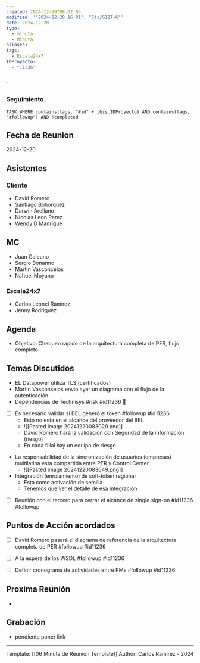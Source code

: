 ```yaml
---
created: 2024-12-20T08:02:05
modified: '"2024-12-20 16:01", "5tc/G12T+6"'
date: 2024-12-20
type:
  - minuta
  - Minuta
aliases: 
tags:
  - Escala24x7
IDProyecto:
  - "11236"
---
```


`

### Seguimiento


 ```dataview
TASK WHERE contains(tags, "#id" + this.IDProyecto) AND contains(tags, "#followup") AND !completed
```


## Fecha de Reunion
2024-12-20

## Asistentes

### Cliente
* David Romero
* Santiago Bohorquez
* Darwin Arellano
* Nicolas Leon Perez
* Wendy D Manrique

## MC
- Juan Galeano
- Sergio Bonanno
- Martin Vasconcelos
- Nahuel Moyano
### Escala24x7
- Carlos Leonel Ramírez
- Jenny Rodriguez 

## Agenda
* Objetivo: Chequeo rapido de la arquitectura completa de PER, flujo completo
## Temas Discutidos
*  EL Datapower utiliza TLS (certificados)
* Martin Vasconselos envio ayer un diagrama con el flujo de la autenticación
* Dependencias de Technisys #risk #id11236 🚩 
* [ ] Es necesario validar si BEL generó el token #followup #id11236
	- Esto no esta en el alcance del proveedor del BEL
	- ![[Pasted image 20241220083029.png]]
	- David Romero hará la validación con Seguridad de la información (riesgo)
	- En cada filial hay un equipo de riesgo
- La responsabilidad de la sincronización de usuarios (empresas) multilatina esta compartida entre PER y Control Center
	- ![[Pasted image 20241220083649.png]]
- Integración (enrolamiento) de soft-token regional
	- Esta como activación de semilla
	- Tenemos que ver el detalle de esa integración
- [ ] Reunión con el tercero para cerrar el alcance de single sign-on #id11236 #followup

## Puntos de Acción acordados
- [ ] David Romero pasará el diagrama de referencia de la arquitectura completa de PER #followup #id11236
- [ ] A la espera de los WSDL #followup #id11236
- [ ] Definir cronograma de actividades entre PMs #followup #id11236 





## Proxima Reunión
*   

## Grabación
- pendiente poner link
---
Template: [[06 Minuta de Reunion Template]]
Author: Carlos Ramírez - 2024
